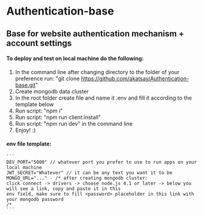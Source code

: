 # Authentication-base
## Base for website authentication mechanism + account settings 

#### To deploy and test on local machine do the following:
  1) In the command line after changing directory to the folder of your preference run: "git clone https://github.com/akatsay/Authentication-base.git"
  2) Create mongodb data cluster
  3) In the root folder create file and name it .env and fill it according to the template below
  4) Run script: "npm i"
  5) Run script: "npm run client:install" 
  6) Run script: "npm run dev" in the command line
  7) Enjoy! :)
  
#### env file template:
    ```
    DEV_PORT="5000" // whatever port you prefer to use to run apps on your local machine 
    JWT_SECRET="Whatever" // it can be any text you want it to be 
    MONGO_URL="..." - /* after creating mongodb cluster: 
    click connect -> drivers -> choose node.js 4.1 or later -> below you will see a link, copy and paste it in this 
    env field, make sure to fill <password> placeholder in this link with your mongodb password
    /*
    ```
